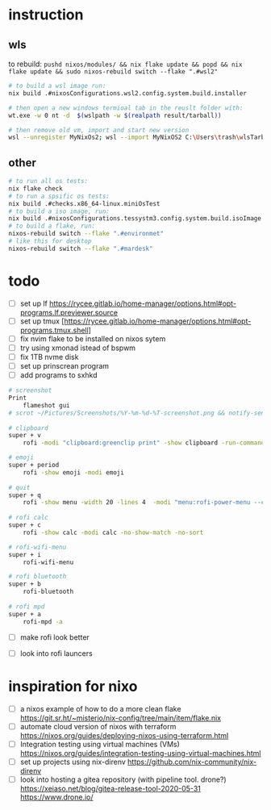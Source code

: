 # instruction
## wls

to rebuild: `pushd nixos/modules/ && nix flake update && popd && nix flake update && sudo nixos-rebuild switch --flake ".#wsl2"`
``` bash
# to build a wsl image run:
nix build .#nixosConfigurations.wsl2.config.system.build.installer

# then open a new windows termioal tab in the reuslt folder with:
wt.exe -w 0 nt -d  $(wslpath -w $(realpath result/tarball))  

# then remove old vm, import and start new version
wsl --unregister MyNixOs2; wsl --import MyNixOS2 C:\Users\trash\wlsTarbals\Nixos2 .\nixos-wsl-installer.tar.gz --version 2; wsl -d mynixos2

```

## other
``` bash
# to run all os tests:
nix flake check
# to run a spsific os tests:
nix build .#checks.x86_64-linux.miniOsTest
# to build a iso image, run:
nix build .#nixosConfigurations.tessystm3.config.system.build.isoImage
# to build a flake, run:
nixos-rebuild switch --flake ".#environmet"
# like this for desktop
nixos-rebuild switch --flake ".#mardesk"	
```


# todo 
- [ ] set up lf https://rycee.gitlab.io/home-manager/options.html#opt-programs.lf.previewer.source
- [ ] set up tmux [https://rycee.gitlab.io/home-manager/options.html#opt-programs.tmux.shell]
- [ ] fix nvim flake to be installed on nixos sytem
- [ ] try using xmonad istead of bspwm
- [ ] fix 1TB nvme disk
- [ ] set up prinscrean program
- [ ] add programs to sxhkd 
``` sh
# screenshot
Print
    flameshot gui    
# scrot ~/Pictures/Screenshots/%Y-%m-%d-%T-screenshot.png && notify-send 'Fullscreen Screenshot taken'
 
# clipboard
super + v
    rofi -modi "clipboard:greenclip print" -show clipboard -run-command '{cmd}'

# emoji
super + period
    rofi -show emoji -modi emoji
    
# quit
super + q
    rofi -show menu -width 20 -lines 4  -modi "menu:rofi-power-menu --choices=shutdown/reboot/logout/lockscreen"
            
# rofi calc
super + c
    rofi -show calc -modi calc -no-show-match -no-sort

# rofi-wifi-menu
super + i
    rofi-wifi-menu

# rofi bluetooth
super + b
    rofi-bluetooth
    
# rofi mpd 
super + a
    rofi-mpd -a
```
- [ ] make rofi look better
- [ ] look into rofi launcers
    


# inspiration for nixo 
- [ ] a nixos example of how to do a more clean flake  
    https://git.sr.ht/~misterio/nix-config/tree/main/item/flake.nix
- [ ] automate cloud version of nixos with terraform
    https://nixos.org/guides/deploying-nixos-using-terraform.html
- [ ] Integration testing using virtual machines (VMs)
    https://nixos.org/guides/integration-testing-using-virtual-machines.html
- [ ] set up projects using nix-direnv
    https://github.com/nix-community/nix-direnv
- [ ] look into hosting a gitea repository (with pipeline tool. drone?)
    https://xeiaso.net/blog/gitea-release-tool-2020-05-31
    https://www.drone.io/
